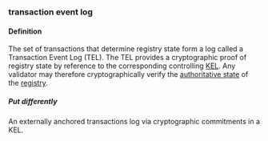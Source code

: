 ### transaction event log

<h4>Definition</h4><p>The set of transactions that determine registry state form a log called a Transaction Event Log (TEL). The TEL provides a cryptographic proof of registry state by reference to the corresponding controlling <a href="key-event-log">KEL</a>. Any validator may therefore cryptographically verify the <a href="authoritative">authoritative state</a> of the <a href="registry">registry</a>.</p><h5>Put differently</h5><p>An externally anchored transactions log via cryptographic commitments in a KEL.</p><p><img src="https://github.com/WebOfTrust/keri/blob/main/images/TEL-and-KEL.png" alt=""></p>